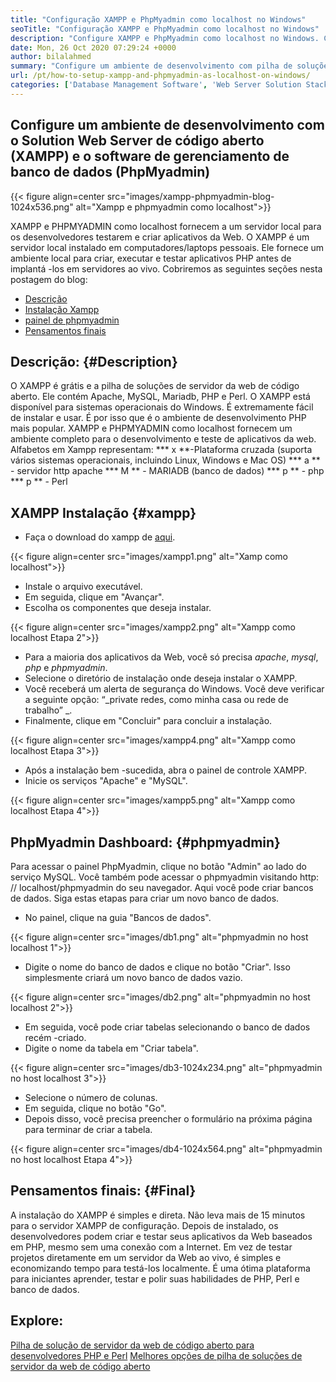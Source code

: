 ```yaml
---
title: "Configuração XAMPP e PhpMyadmin como localhost no Windows" 
seoTitle: "Configuração XAMPP e PhpMyadmin como localhost no Windows" 
description: "Configure XAMPP e PhpMyadmin como localhost no Windows. Crie seu próprio ambiente de teste local gratuito e de código aberto para testar e criar aplicativos da Web." 
date: Mon, 26 Oct 2020 07:29:24 +0000
author: bilalahmed
summary: "Configure um ambiente de desenvolvimento com pilha de soluções de servidor web de código aberto e gratuito (XAMPP) e software de gerenciamento de banco de dados (PhpMyadmin)" 
url: /pt/how-to-setup-xampp-and-phpmyadmin-as-localhost-on-windows/
categories: ['Database Management Software', 'Web Server Solution Stack']
---
```


## Configure um ambiente de desenvolvimento com o Solution Web Server de código aberto (XAMPP) e o software de gerenciamento de banco de dados (PhpMyadmin)

{{< figure align=center src="images/xampp-phpmyadmin-blog-1024x536.png" alt="Xampp e phpmyadmin como localhost">}}

XAMPP e PHPMYADMIN como localhost fornecem a um servidor local para os desenvolvedores testarem e criar aplicativos da Web. O XAMPP é um servidor local instalado em computadores/laptops pessoais. Ele fornece um ambiente local para criar, executar e testar aplicativos PHP antes de implantá -los em servidores ao vivo.
Cobriremos as seguintes seções nesta postagem do blog:
  * [Descrição][1]
  * [Instalação Xampp][2]
  * [painel de phpmyadmin][3]
  * [Pensamentos finais][4]

## Descrição: {#Description}
O XAMPP é grátis e a pilha de soluções de servidor da web de código aberto. Ele contém Apache, MySQL, Mariadb, PHP e Perl. O XAMPP está disponível para sistemas operacionais do Windows. É extremamente fácil de instalar e usar. É por isso que é o ambiente de desenvolvimento PHP mais popular. XAMPP e PHPMYADMIN como localhost fornecem um ambiente completo para o desenvolvimento e teste de aplicativos da web.
Alfabetos em Xampp representam:
  *** x **-Plataforma cruzada (suporta vários sistemas operacionais, incluindo Linux, Windows e Mac OS)
  *** a ** - servidor http apache
  *** M ** - MARIADB (banco de dados)
  *** p ** - php
  *** p ** - Perl

## XAMPP Instalação {#xampp}
  * Faça o download do xampp de [aqui][5].

{{< figure align=center src="images/xampp1.png" alt="Xamp como localhost">}}

  * Instale o arquivo executável.
  * Em seguida, clique em "Avançar".
  * Escolha os componentes que deseja instalar.

{{< figure align=center src="images/xampp2.png" alt="Xampp como localhost Etapa 2">}}

  * Para a maioria dos aplicativos da Web, você só precisa _apache_, _mysql_, _php_ e _phpmyadmin_.
  * Selecione o diretório de instalação onde deseja instalar o XAMPP.
  * Você receberá um alerta de segurança do Windows. Você deve verificar a seguinte opção: “_private redes, como minha casa ou rede de trabalho” _.
  * Finalmente, clique em "Concluir" para concluir a instalação.

{{< figure align=center src="images/xampp4.png" alt="Xampp como localhost Etapa 3">}}

  * Após a instalação bem -sucedida, abra o painel de controle XAMPP.
  * Inicie os serviços "Apache" e "MySQL".

{{< figure align=center src="images/xampp5.png" alt="Xampp como localhost Etapa 4">}}


## PhpMyadmin Dashboard: {#phpmyadmin}
Para acessar o painel PhpMyadmin, clique no botão "Admin" ao lado do serviço MySQL. Você também pode acessar o phpmyadmin visitando http: // localhost/phpmyadmin do seu navegador. Aqui você pode criar bancos de dados. Siga estas etapas para criar um novo banco de dados.
  * No painel, clique na guia "Bancos de dados".

{{< figure align=center src="images/db1.png" alt="phpmyadmin no host localhost 1">}}

  * Digite o nome do banco de dados e clique no botão "Criar". Isso simplesmente criará um novo banco de dados vazio.

{{< figure align=center src="images/db2.png" alt="phpmyadmin no host localhost 2">}}

  * Em seguida, você pode criar tabelas selecionando o banco de dados recém -criado.
  * Digite o nome da tabela em "Criar tabela".

{{< figure align=center src="images/db3-1024x234.png" alt="phpmyadmin no host localhost 3">}}

  * Selecione o número de colunas.
  * Em seguida, clique no botão "Go".
  * Depois disso, você precisa preencher o formulário na próxima página para terminar de criar a tabela.

{{< figure align=center src="images/db4-1024x564.png" alt="phpmyadmin no host localhost Etapa 4">}}


## Pensamentos finais: {#Final}
A instalação do XAMPP é simples e direta. Não leva mais de 15 minutos para o servidor XAMPP de configuração. Depois de instalado, os desenvolvedores podem criar e testar seus aplicativos da Web baseados em PHP, mesmo sem uma conexão com a Internet. Em vez de testar projetos diretamente em um servidor da Web ao vivo, é simples e economizando tempo para testá-los localmente. É uma ótima plataforma para iniciantes aprender, testar e polir suas habilidades de PHP, Perl e banco de dados.

## Explore:
[Pilha de solução de servidor da web de código aberto para desenvolvedores PHP e Perl][6]
[Melhores opções de pilha de soluções de servidor da web de código aberto][7]

  
[1]: #description
[2]: #xampp
[3]: #phpmyadmin
[4]: #final
[5]: https://www.apachefriends.org/de/download.html
[6]: https://products.containerize.com/solution-stack/xampp
[7]: https://products.containerize.com/solution-stack/
